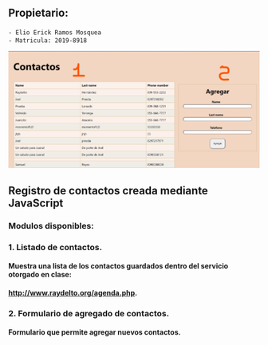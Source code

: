 ## Propietario:
    - Elio Erick Ramos Mosquea
    - Matricula: 2019-8918

![Vista Previa](images/Page_initial.jpg)

## Registro de contactos creada mediante JavaScript

### Modulos disponibles:

### 1. Listado de contactos.

#### Muestra una lista de los contactos guardados dentro del servicio otorgado en clase:
#### http://www.raydelto.org/agenda.php.

### 2. Formulario de agregado de contactos.

#### Formulario que permite agregar nuevos contactos. 
